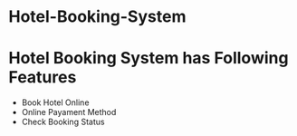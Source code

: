 # Hotel-Booking-System
# Hotel Booking System has Following Features

 - Book Hotel Online
 - Online Payament Method
 - Check Booking Status

